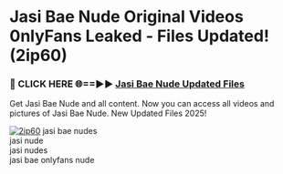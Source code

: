 # Jasi Bae Nude Original Videos 0nlyFans Leaked - Files Updated! (2ip60)

<h3>🔴 CLICK HERE 🌐==►► <a href="https://tinyurl.com/4mcuefdz" rel="nofollow">Jasi Bae Nude Updated Files</a></h3>

Get Jasi Bae Nude and all content. Now you can access all videos and pictures of Jasi Bae Nude. New Updated Files 2025!

[![2ip60](https://i.imgur.com/StAQSOY.gif)](https://tinyurl.com/4mcuefdz)
jasi bae nudes<br>
jasi nude<br>
jasi nudes<br>
jasi bae onlyfans nude